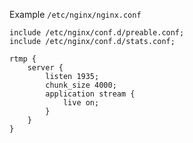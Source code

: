Example `/etc/nginx/nginx.conf`

```nginx
include /etc/nginx/conf.d/preable.conf;
include /etc/nginx/conf.d/stats.conf;

rtmp {
	server {
		listen 1935;
		chunk_size 4000;
		application stream {
			live on;
		}
	}
}
```
